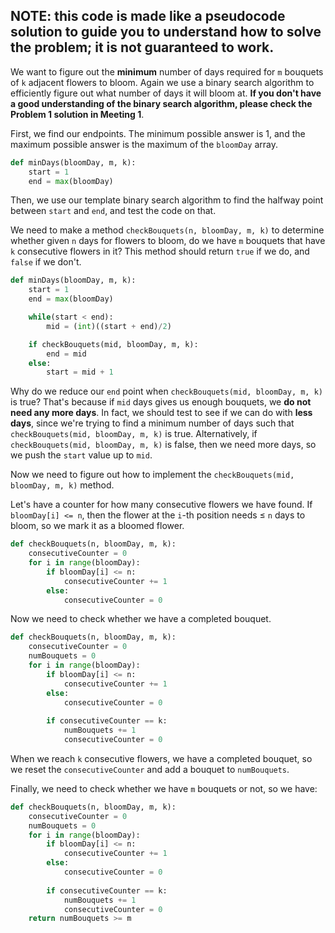 ## NOTE: this code is made like a pseudocode solution to guide you to understand how to solve the problem; it is not guaranteed to work.

We want to figure out the **minimum** number of days required for `m` bouquets of `k` adjacent flowers to bloom. Again we use a binary search algorithm to efficiently figure out what number of days it will bloom at. __If you don't have a good understanding of the binary search algorithm, please check the Problem 1 solution in Meeting 1__.

First, we find our endpoints. The minimum possible answer is 1, and the maximum possible answer is the maximum of the `bloomDay` array.

```python
def minDays(bloomDay, m, k):
	start = 1
	end = max(bloomDay)
```

Then, we use our template binary search algorithm to find the halfway point between `start` and `end`, and test the code on that.

We need to make a method `checkBouquets(n, bloomDay, m, k)` to determine whether given `n` days for flowers to bloom, do we have `m` bouquets that have `k` consecutive flowers in it? This method should return `true` if we do, and `false` if we don't.

```python
def minDays(bloomDay, m, k):
	start = 1
	end = max(bloomDay)

	while(start < end):
		mid = (int)((start + end)/2)

	if checkBouquets(mid, bloomDay, m, k):
		end = mid
	else:
		start = mid + 1
```

Why do we reduce our `end` point when `checkBouquets(mid, bloomDay, m, k)` is true? That's because if `mid` days gives us enough bouquets, we **do not need any more days**. In fact, we should test to see if we can do with **less days**, since we're trying to find a minimum number of days such that `checkBouquets(mid, bloomDay, m, k)` is true.
Alternatively, if `checkBouquets(mid, bloomDay, m, k)` is false, then we need more days, so we push the `start` value up to `mid`.

Now we need to figure out how to implement the `checkBouquets(mid, bloomDay, m, k)` method.

Let's have a counter for how many consecutive flowers we have found. If `bloomDay[i] <= n`, then the flower at the `i`-th position needs $\leq$ `n` days to bloom, so we mark it as a bloomed flower.

```python
def checkBouquets(n, bloomDay, m, k):
    consecutiveCounter = 0
	for i in range(bloomDay):
		if bloomDay[i] <= n:
			consecutiveCounter += 1
        else:
            consecutiveCounter = 0
```

Now we need to check whether we have a completed bouquet.
```python
def checkBouquets(n, bloomDay, m, k):
    consecutiveCounter = 0
    numBouquets = 0
	for i in range(bloomDay):
		if bloomDay[i] <= n:
			consecutiveCounter += 1
        else:
            consecutiveCounter = 0
        
        if consecutiveCounter == k:
            numBouquets += 1
            consecutiveCounter = 0
```

When we reach `k` consecutive flowers, we have a completed bouquet, so we reset the `consecutiveCounter` and add a bouquet to `numBouquets`.

Finally, we need to check whether we have `m` bouquets or not, so we have:

```python
def checkBouquets(n, bloomDay, m, k):
    consecutiveCounter = 0
    numBouquets = 0
	for i in range(bloomDay):
		if bloomDay[i] <= n:
			consecutiveCounter += 1
        else:
            consecutiveCounter = 0
        
        if consecutiveCounter == k:
            numBouquets += 1
            consecutiveCounter = 0
    return numBouquets >= m
```